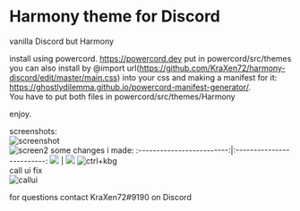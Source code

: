 # Harmony theme for Discord

vanilla Discord but Harmony
  
install using powercord. https://powercord.dev
put in powercord/src/themes  
you can also install by @import url(https://github.com/KraXen72/harmony-discord/edit/master/main.css) into your css and making a manifest for it: https://ghostlydilemma.github.io/powercord-manifest-generator/.  
You have to put both files in powercord/src/themes/Harmony  
  
enjoy.  
  
screenshots:   
![screenshot](https://cdn.discordapp.com/attachments/511242683751333899/701107683893444718/unknown.png)  
![screen2](https://cdn.discordapp.com/attachments/538734863977676803/701708970246537266/unknown.png)
some changes i made:
:-------------------------:|:-------------------------:
![](https://cdn.discordapp.com/attachments/538734863977676803/701710433148469279/unknown.png)  |  ![](https://cdn.discordapp.com/attachments/538734863977676803/701716193844789268/unknown.png)
![ctrl+kbg](https://cdn.discordapp.com/attachments/538734863977676803/701710951933804574/unknown.png)  
call ui fix  
![callui](https://cdn.discordapp.com/attachments/538734863977676803/701711840278872154/unknown.png)
  
for questions contact KraXen72#9190 on Discord  

